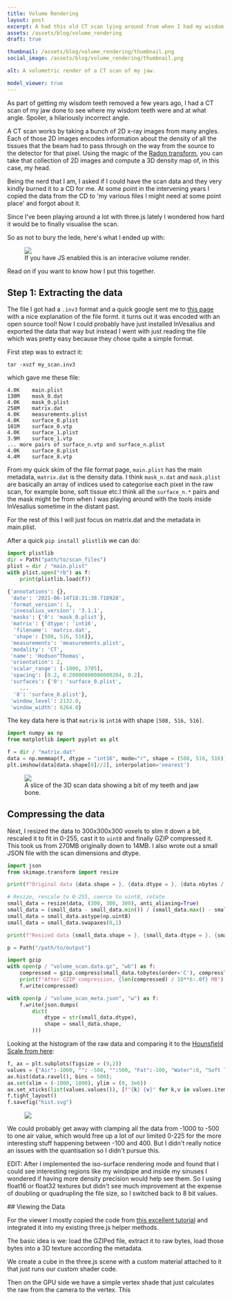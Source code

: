 ```yaml
---
title: Volume Rendering
layout: post
excerpt: A had this old CT scan lying around from when I had my wisdom teeth removed so I thought I'd try rendering it.
assets: /assets/blog/volume_rendering
draft: true

thumbnail: /assets/blog/volume_rendering/thumbnail.png
social_image: /assets/blog/volume_rendering/thumbnail.png

alt: A volumetric render of a CT scan of my jaw.

model_viewer: true
---
```


As part of getting my wisdom teeth removed a few years ago, I had a CT scan of my jaw done to see where my wisdom teeth were and at what angle. Spoiler, a hilariously incorrect angle.

A CT scan works by taking a bunch of 2D x-ray images from many angles. Each of those 2D images encodes information about the density of all the tissues that the beam had to pass through on the way from the source to the detector for that pixel. Using the magic of the [Radon transform][radon], you can take that collection of 2D images and compute a 3D density map of, in this case, my head. 

Being the nerd that I am, I asked if I could have the scan data and they very kindly burned it to a CD for me. At some point in the intervening years I copied the data from the CD to 'my various files I might need at some point place' and forgot about it.

Since I've been playing around a lot with three.js lately I wondered how hard it would be to finally visualise the scan.

[radon]: https://en.wikipedia.org/wiki/Radon_transform

So as not to bury the lede, here's what I ended up with:

<figure>
<img class="no-wc invertable" src="{{page.assets}}/billboard.png">
<volume-viewer model="{{page.assets}}/volume_scan.data.gz" model-metadata="{{page.assets}}/volume_scan_meta.json" camera = '{"type":"perspective","fov":30,"near":0.01,"far":40,"position":[-1.422,1.03,1.964],"rotation":[-0.4831,-0.5702,-0.2759],"zoom":1,"target":[0,0,0]}'>
</volume-viewer>
<figcaption class="no-wc">If you have JS enabled this is an interacive volume render.</figcaption>
</figure>

Read on if you want to know how I put this together.

## Step 1: Extracting the data

The file I got had a `.inv3` format and a quick google sent me to [this page][inv3_file_format] with a nice explanation of the file formt. it turns out it was encoded with an open source tool! Now I could probably have just installed InVesalius and exported the data that way but instead I went with just reading the file which was pretty easy because they chose quite a simple format. 

First step was to extract it:
```
tar -xvzf my_scan.inv3
```
which gave me these file:
```
4.0K	main.plist
130M	mask_0.dat
4.0K	mask_0.plist
258M	matrix.dat
4.0K	measurements.plist
4.0K	surface_0.plist
101M	surface_0.vtp
4.0K	surface_1.plist
3.9M	surface_1.vtp
... more pairs of surface_n.vtp and surface_n.plist
4.0K	surface_8.plist
4.4M	surface_8.vtp
```

From my quick skim of the file format page, `main.plist` has the main metadata, `matrix.dat` is the density data. I think `mask_n.dat` and `mask.plist` are basically an array of indices used to categorise each pixel in the raw scan, for example bone, soft tissue etc.I think all the `surface_n.*` pairs and the mask might be from when I was playing around with the tools inside InVesalius sometime in the distant past.

For the rest of this I will just focus on matrix.dat and the metadata in main.plist.

[inv3_file_format]: https://github.com/invesalius/invesalius3/wiki/InVesalius-3-Project-file-format

After a quick `pip install plistlib` we can do:

```python
import plistlib
dir = Path("path/to/scan_files")
plist = dir / "main.plist"
with plist.open("rb") as f:
    print(plistlib.load(f))

{'annotations': {},
 'date': '2021-06-14T18:31:38.718928', 
 'format_version': 1,
 'invesalius_version': '3.1.1',
 'masks': {'0': 'mask_0.plist'},
 'matrix': {'dtype': 'int16',
  'filename': 'matrix.dat',
  'shape': [508, 516, 516]},
 'measurements': 'measurements.plist',
 'modality': 'CT',
 'name': 'Hodson^Thomas',
 'orientation': 2,
 'scalar_range': [-1000, 3705],
 'spacing': [0.2, 0.20000000000000284, 0.2],
 'surfaces': {'0': 'surface_0.plist',
    ...
  '8': 'surface_8.plist'},
 'window_level': 2132.0,
 'window_width': 6264.0}
```

The key data here is that `matrix` is `int16` with shape `[508, 516, 516]`. 

```python
import numpy as np
from matplotlib import pyplot as plt

f = dir / "matrix.dat"
data = np.memmap(f, dtype = "int16", mode="r", shape = (508, 516, 516))
plt.imshow(data[data.shape[0]//2], interpolation='nearest')
```
<figure>
<img class="invertable" src="{{page.assets}}/slice.png">
<figcaption>A slice of the 3D scan data showing a bit of my teeth and jaw bone.</figcaption>
</figure>

## Compressing the data

Next, I resized the data to 300x300x300 voxels to slim it down a bit, rescaled it to fit in 0-255, cast it to `uint8` and finally GZIP compressed it. This took us from 270MB originally down to 14MB. I also wrote out a small JSON file with the scan dimensions and dtype.

```python
import json
from skimage.transform import resize

print(f"Original data {data.shape = }, {data.dtype = }, {data.nbytes / 10**6:.0f} MB")

# Resize, rescale to 0-255, coerce to uint8, rotate
small_data = resize(data, (300, 300, 300), anti_aliasing=True)
small_data = (small_data - small_data.min()) / (small_data.max() - small_data.min()) * 255
small_data = small_data.astype(np.uint8)
small_data = small_data.swapaxes(0,1)

print(f"Resized data {small_data.shape = }, {small_data.dtype = }, {small_data.nbytes / 10**6:.0f} MB")

p = Path("/path/to/output")

import gzip
with open(p / "volume_scan.data.gz", "wb") as f:
    compressed = gzip.compress(small_data.tobytes(order='C'), compresslevel=9)
    print(f"After GZIP compression, {len(compressed) / 10**6:.0f} MB")
    f.write(compressed)

with open(p / "volume_scan_meta.json", "w") as f:
    f.write(json.dumps(
        dict(
            dtype = str(small_data.dtype),
            shape = small_data.shape,
        )))
```

Looking at the histogram of the raw data and comparing it to the [Hounsfield Scale from here](https://kevalnagda.github.io/ct-windowing):

```python
f, ax = plt.subplots(figsize = (9,2))
values = {"Air":-1000, "": -500, "":500, "Fat":-100, "Water":0, "Soft Tissue":50, "Bone":400, "Metal":1000}
ax.hist(data.ravel(), bins = 500);
ax.set(xlim = (-1000, 1000), ylim = (0, 3e6))
ax.set_xticks(list(values.values()), [f"{k} {v}" for k,v in values.items()], rotation=45, ha='right')
f.tight_layout()
f.savefig("hist.svg")
```

<figure>
<img class="invertable" src="{{page.assets}}/hist.svg">
</figure>

We could probably get away with clamping all the data from -1000 to -500 to one air value, which would free up a lot of our limited 0-225 for the more interesting stuff happening between -100 and 400. But I didn't really notice an issues with the quantisation so I didn't pursue this. 

EDIT: After I implemented the iso-surface rendering mode and found that I could see interesting regions like my windpipe and inside my sinuses I wondered if having more density precision would help see them. So I using float16 or float32 textures but didn't see much improvement at the expense of doubling or quadrupling the file size, so I switched back to 8 bit values. 

## Viewing the Data

For the viewer I mostly copied the code from [this excellent tutorial](https://observablehq.com/@mroehlig/3d-volume-rendering-with-webgl-three-js) and integrated it into my existing three.js helper methods.

The basic idea is we: load the GZIPed file, extract it to raw bytes, load those bytes into a 3D texture according the metadata. 

We create a cube in the three.js scene with a custom material attached to it that just runs our custom shader code.

Then on the GPU side we have a simple vertex shade that just calculates the raw from the camera to the vertex. This 




